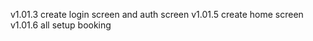v1.01.3  create login screen and auth screen
v1.01.5  create home screen
v1.01.6 all setup booking

